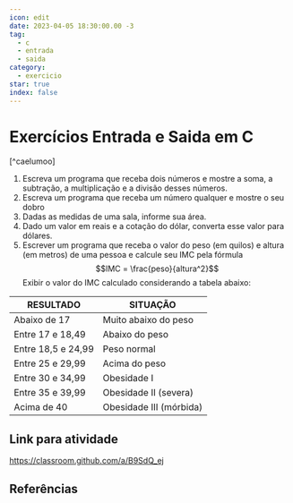 ```yaml
---
icon: edit
date: 2023-04-05 18:30:00.00 -3
tag:
  - c
  - entrada
  - saida
category:
  - exercicio
star: true
index: false
---
```


# Exercícios Entrada e Saida em C

[^caelumoo]

1. Escreva um programa que receba dois números e mostre a soma, a subtração, a multiplicação e a divisão desses números.
1. Escreva um programa que receba um número qualquer e mostre o seu dobro
1. Dadas as medidas de uma sala, informe sua área.
1. Dado um valor em reais e a cotação do dólar, converta esse valor para dólares.
1. Escrever um programa que receba o valor do peso (em quilos) e altura (em metros) de uma pessoa e calcule seu IMC pela fórmula 
  $$IMC = \frac{peso}{altura^2}$$
  Exibir o valor do IMC calculado considerando a tabela abaixo:

  | RESULTADO          | SITUAÇÃO                |
  | ------------------ | ----------------------- |
  | Abaixo de 17       | Muito abaixo do peso    |
  | Entre 17 e 18,49   | Abaixo do peso          |
  | Entre 18,5 e 24,99 | Peso normal             |
  | Entre 25 e 29,99   | Acima do peso           |
  | Entre 30 e 34,99   | Obesidade I             |
  | Entre 35 e 39,99   | Obesidade II (severa)   |
  | Acima de 40        | Obesidade III (mórbida) |

## Link para atividade

https://classroom.github.com/a/B9SdQ_ej

## Referências

<!-- @include: ../../bib/bib.md -->
